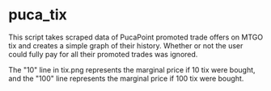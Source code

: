 # puca_tix

This script takes scraped data of PucaPoint promoted trade offers on MTGO tix and creates a simple graph of their history. Whether or not the user could fully pay for all their promoted trades was ignored.

The "10" line in tix.png represents the marginal price if 10 tix were bought, and the "100" line represents the marginal price if 100 tix were bought.
